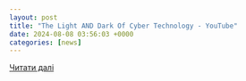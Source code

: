 ```yaml
---
layout: post
title: "The Light AND Dark Of Cyber Technology - YouTube"
date: 2024-08-08 03:56:03 +0000
categories: [news]
---
```


[Читати далі](https://www.youtube.com/watch?v=4NgRWYvRlbw)
